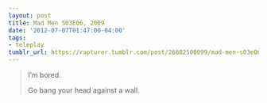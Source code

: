 ```yaml
---
layout: post
title: Mad Men S03E06, 2009
date: '2012-07-07T01:47:00-04:00'
tags:
- teleplay
tumblr_url: https://rapturer.tumblr.com/post/26682500099/mad-men-s03e06-2009
---
```

> I’m bored.
> 
> Go bang your head against a wall.


